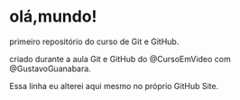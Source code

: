 # olá,mundo!
 primeiro repositório do curso de Git e GitHub.

criado durante a aula Git e GitHub do @CursoEmVideo com @GustavoGuanabara.

Essa linha eu alterei aqui mesmo no próprio GitHub Site.
